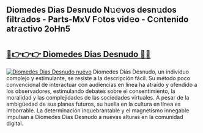 ## Diomedes Dias Desnudo N𝚞𝚎vos desn𝚞dos filtr𝚊dos - Parts-MxV F𝚘tos vid𝚎o - C𝚘ntenido atr𝚊ctivo 2oHn5

# <h2><a href="http://mb6dk5.tromn.icu/?c=Diomedes+Dias+Desnudo">🔗👉👉👉 Diomedes Dias Desnudo 🔗🔗</a></h2>

[![Diomedes Dias Desnudo nuevo](https://i.imgur.com/pEAQMta.gif)](http://mb6dk5.tromn.icu/?c=Diomedes+Dias+Desnudo)
Diomedes Dias Desnudo, un individuo complejo y estimulante, se resiste a la descripción fácil. Su método poco convencional de interactuar con audiencias en línea ha atraído y ofendido a los observadores, estimulando debates sobre el consentimiento, la moralidad y las complejidades de las sociedades virtuales. A pesar de la ambigüedad de sus planes futuros, su huella en la cultura en línea es imborrable. La determinación inquebrantable y el magnetismo innegable impulsan a Diomedes Dias Desnudo a nuevas alturas en la comunidad digital.
